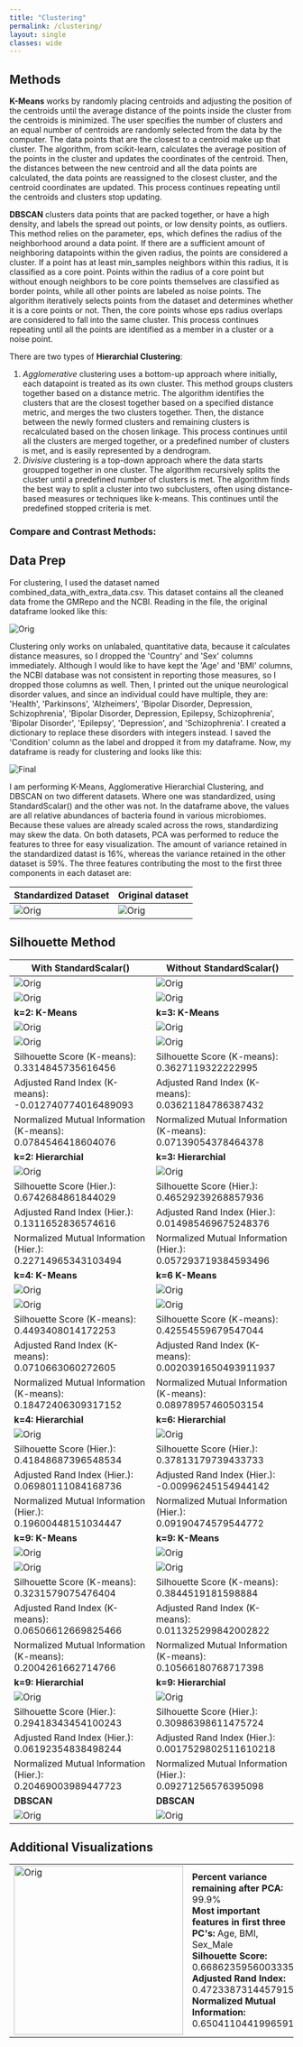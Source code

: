 ```yaml
---
title: "Clustering"
permalink: /clustering/
layout: single
classes: wide
---
```


## Methods 

**K-Means** works by randomly placing centroids and adjusting the position of the centroids until the average distance of the points inside the cluster from the centroids is minimized. The user specifies the number of clusters and an equal number of centroids are randomly selected from the data by the computer. The data points that are the closest to a centroid make up that cluster. The algorithm, from scikit-learn, calculates the average position of the points in the cluster and updates the coordinates of the centroid. Then, the distances between the new centroid and all the data points are calculated, the data points are reassigned to the closest cluster, and the centroid coordinates are updated. This process continues repeating until the centroids and clusters stop updating. 

**DBSCAN** clusters data points that are packed together, or have a high density, and labels the spread out points, or low density points, as outliers. This method relies on the parameter, eps, which defines the radius of the neighborhood around a data point. If there are a sufficient amount of neighboring datapoints within the given radius, the points are considered a cluster. If a point has at least min_samples neighbors within this radius, it is classified as a core point. Points within the radius of a core point but without enough neighbors to be core points themselves are classified as border points, while all other points are labeled as noise points. The algorithm iteratively selects points from the dataset and determines whether it is a core points or not. Then, the core points whose eps radius overlaps are considered to fall into the same cluster. This process continues repeating until all the points are identified as a member in a cluster or a noise point. 

There are two types of **Hierarchial Clustering**:
1. *Agglomerative* clustering uses a bottom-up approach where initially, each datapoint is treated as its own cluster. This method groups clusters together based on a distance metric. The algorithm identifies the clusters that are the closest together based on a specified distance metric, and merges the two clusters together. Then, the distance between the newly formed clusters and remaining clusters is recalculated based on the chosen linkage. This process continues until all the clusters are merged together, or a predefined number of clusters is met, and is easily represented by a dendrogram. 
2. *Divisive* clustering is a top-down approach where the data starts groupped together in one cluster. The algorithm recursively splits the cluster until a predefined number of clusters is met. The algorithm finds the best way to split a cluster into two subclusters, often using distance-based measures or techniques like k-means. This continues until the predefined stopped criteria is met.


### Compare and Contrast Methods: 



## Data Prep

For clustering, I used the dataset named combined_data_with_extra_data.csv. This dataset contains all the cleaned data frome the GMRepo and the NCBI. Reading in the file, the original dataframe looked like this:

![Orig](/assets/images/orig_df_clust.jpg) 

Clustering only works on unlabaled, quantitative data, because it calculates distance measures, so I dropped the 'Country' and 'Sex' columns immediately. Although I would like to have kept the 'Age' and 'BMI' columns, the NCBI database was not consistent in reporting those measures, so I dropped those columns as well. Then, I printed out the unique neurological disorder values, and since an individual could have multiple, they are: 'Health', 'Parkinsons', 'Alzheimers', 'Bipolar Disorder, Depression, Schizophrenia', 'Bipolar Disorder, Depression, Epilepsy, Schizophrenia', 'Bipolar Disorder', 'Epilepsy', 'Depression', and 'Schizophrenia'. I created a dictionary to replace these disorders with integers instead. I saved the 'Condition' column as the label and dropped it from my dataframe. Now, my dataframe is ready for clustering and looks like this: 

![Final](/assets/images/final_df_clus.jpg) 

I am performing K-Means, Agglomerative Hierarchial Clustering, and DBSCAN on two different datasets. Where one was standardized, using StandardScalar() and the other was not. In the dataframe above, the values are all relative abundances of bacteria found in various microbiomes. Because these values are already scaled across the rows, standardizing may skew the data. On both datasets, PCA was performed to reduce the features to three for easy visualization. The amount of variance retained in the standardized datast is 16%, whereas the variance retained in the other dataset is 59%. The three features contributing the most to the first three components in each dataset are:

Standardized Dataset | Original dataset
-------------------- | ----------------
![Orig](/assets/images/stand_feat.jpg) | ![Orig](/assets/images/orig_feat.jpg) 

## Silhouette Method

 With StandardScalar() | Without StandardScalar() 
 --------------------- | -----------------------
![Orig](/assets/images/sil_standardscalar.jpg) | ![Orig](/assets/images/sil_without_standardscalar.jpg) 
![Orig](/assets/images/k=2_dend_ss.jpg) | ![Orig](/assets/images/k=3_dend_noss.jpg) 
 **k=2: K-Means**      | **k=3: K-Means**
![Orig](/assets/images/k=2_ss.jpg) | ![Orig](/assets/images/k=3_noss.jpg) 
![Orig](/assets/images/k=2_cent_ss.jpg) | ![Orig](/assets/images/k=3_cent_noss.jpg) 
Silhouette Score (K-means): 0.3314845735616456                |   Silhouette Score (K-means): 0.3627119322222995
Adjusted Rand Index (K-means):  -0.012740774016489093         | Adjusted Rand Index (K-means):  0.03621184786387432
Normalized Mutual Information (K-means):  0.0784546418604076  | Normalized Mutual Information (K-means):  0.07139054378464378   
**k=2: Hierarchial**   | **k=3: Hierarchial**
![Orig](/assets/images/k=2_hier_ss.jpg) | ![Orig](/assets/images/k=3_hier_noss.jpg) 
Silhouette Score (Hier.):  0.6742684861844029 | Silhouette Score (Hier.):  0.46529239268857936
Adjusted Rand Index (Hier.):  0.1311652836574616 | Adjusted Rand Index (Hier.):  0.014985469675248376
Normalized Mutual Information (Hier.):  0.22714965343103494 | Normalized Mutual Information (Hier.):  0.057293719384593496
**k=4: K-Means** | **k=6 K-Means**
![Orig](/assets/images/k=4_ss.jpg) | ![Orig](/assets/images/k=6_noss.jpg) 
![Orig](/assets/images/k=4_cent_ss.jpg) | ![Orig](/assets/images/k=6_cent_noss.jpg) 
Silhouette Score (K-means): 0.4493408014172253 | Silhouette Score (K-means): 0.42554559679547044
Adjusted Rand Index (K-means):  0.0710663060272605 | Adjusted Rand Index (K-means):  0.0020391650493911937
Normalized Mutual Information (K-means):  0.18472406309317152 | Normalized Mutual Information (K-means):  0.08978957460503154 
**k=4: Hierarchial** | **k=6: Hierarchial**
![Orig](/assets/images/k=4_hier_ss.jpg) | ![Orig](/assets/images/k=6_hier_noss.jpg) 
Silhouette Score (Hier.):  0.41848687396548534 | Silhouette Score (Hier.):  0.37813179739433733
Adjusted Rand Index (Hier.):  0.06980111084168736 | Adjusted Rand Index (Hier.):  -0.00996245154944142
Normalized Mutual Information (Hier.):  0.19600448151034447 | Normalized Mutual Information (Hier.):  0.09190474579544772
**k=9: K-Means** | **k=9: K-Means**
![Orig](/assets/images/k=9_ss.jpg) | ![Orig](/assets/images/k=9_noss.jpg) 
![Orig](/assets/images/k=9_cent_ss.jpg) | ![Orig](/assets/images/k=9_cent_noss.jpg) 
Silhouette Score (K-means): 0.3231579075476404 | Silhouette Score (K-means): 0.3844519181598884
Adjusted Rand Index (K-means):  0.06506612669825466 | Adjusted Rand Index (K-means):  0.011325299842002822
Normalized Mutual Information (K-means):  0.2004261662714766 | Normalized Mutual Information (K-means):  0.10566180768717398
**k=9: Hierarchial** | **k=9: Hierarchial**
![Orig](/assets/images/k=9_hier_ss.jpg) | ![Orig](/assets/images/k=9_hier_noss.jpg) 
Silhouette Score (Hier.):  0.29418343454100243 | Silhouette Score (Hier.):  0.30986398611475724 
Adjusted Rand Index (Hier.):  0.06192354838498244 | Adjusted Rand Index (Hier.):  0.0017529802511610218 
Normalized Mutual Information (Hier.):  0.20469003989447723 | Normalized Mutual Information (Hier.):  0.09271256576395098
**DBSCAN** | **DBSCAN**
![Orig](/assets/images/dbscan_ss.jpg) | ![Orig](/assets/images/dbscan_noss.jpg) 


## Additional Visualizations

<table>
  <tr>
    <td><img src="/assets/images/park_alz_health_clust.jpg" alt="Orig" width="300"></td>
    <td>
      <strong>Percent variance remaining after PCA:</strong> 99.9% <br>
      <strong>Most important features in first three PC's:</strong> Age, BMI, Sex_Male <br>
      <strong>Silhouette Score:</strong> 0.6686235956003335 <br>
      <strong>Adjusted Rand Index:</strong> 0.4723387314457915 <br>
      <strong>Normalized Mutual Information:</strong> 0.6504110441996591
    </td>
  </tr>
</table>








